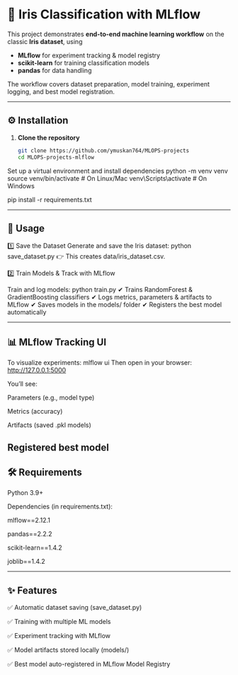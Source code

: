 # 🌸 Iris Classification with MLflow

This project demonstrates **end-to-end machine learning workflow** on the classic **Iris dataset**, using  
- **MLflow** for experiment tracking & model registry  
- **scikit-learn** for training classification models  
- **pandas** for data handling  

The workflow covers dataset preparation, model training, experiment logging, and best model registration.

----------------------------------------------------------------------------

## ⚙️ Installation

1. **Clone the repository**
   ```bash
   git clone https://github.com/ymuskan764/MLOPS-projects
   cd MLOPS-projects-mlflow
Set up a virtual environment and install dependencies
python -m venv venv
source venv/bin/activate   # On Linux/Mac
venv\Scripts\activate      # On Windows

pip install -r requirements.txt

----------------------------------------------------------------------------

## 🚀 Usage

1️⃣ Save the Dataset
Generate and save the Iris dataset:
python save_dataset.py
👉 This creates data/iris_dataset.csv.

2️⃣ Train Models & Track with MLflow

Train and log models:
python train.py
✔ Trains RandomForest & GradientBoosting classifiers
✔ Logs metrics, parameters & artifacts to MLflow
✔ Saves models in the models/ folder
✔ Registers the best model automatically

----------------------------------------------------------------------------

## 📊 MLflow Tracking UI

To visualize experiments:
mlflow ui
Then open in your browser: http://127.0.0.1:5000

You’ll see:

Parameters (e.g., model type)

Metrics (accuracy)

Artifacts (saved .pkl models)

Registered best model
----------------------------------------------------------------------------

## 🛠️ Requirements

Python 3.9+

Dependencies (in requirements.txt):

mlflow==2.12.1

pandas==2.2.2

scikit-learn==1.4.2

joblib==1.4.2

----------------------------------------------------------------------------

## ✨ Features

✅ Automatic dataset saving (save_dataset.py)

✅ Training with multiple ML models

✅ Experiment tracking with MLflow

✅ Model artifacts stored locally (models/)

✅ Best model auto-registered in MLflow Model Registry
